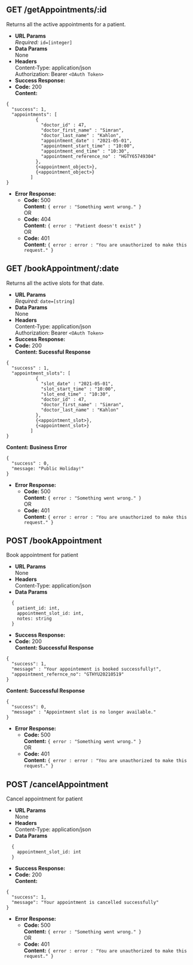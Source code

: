 **GET /getAppointments/:id**
----
  Returns all the active appointments for a patient.
* **URL Params**  
  *Required:* `id=[integer]`
* **Data Params**  
  None
* **Headers**  
  Content-Type: application/json  
  Authorization: Bearer `<OAuth Token>`
* **Success Response:**  
* **Code:** 200  
  **Content:**  
```
{
  "success": 1,
  "appointments": [
           {
             "doctor_id" : 47,
             "doctor_first_name" : "Simran",
             "doctor_last_name" : "Kahlon",
             "appointment_date" : "2021-05-01",
             "appointment_start_time" : "10:00",
             "appointment_end_time" : "10:30",
             "appointment_reference_no" : "HGTY65749304"
           },
           {<appointment_object>},
           {<appointment_object>}
         ]
}
```
* **Error Response:** 
  * **Code:** 500  
  **Content:** `{ error : "Something went wrong." }`  
  OR
  * **Code:** 404  
  **Content:** `{ error : "Patient doesn't exist" }`  
  OR  
  * **Code:** 401  
  **Content:** `{ error : error : "You are unauthorized to make this request." }`

**GET /bookAppointment/:date**
----
  Returns all the active slots for that date.
* **URL Params**  
  *Required:* `date=[string]`
* **Data Params**  
  None
* **Headers**  
  Content-Type: application/json  
  Authorization: Bearer `<OAuth Token>`
* **Success Response:**  
* **Code:** 200  
  **Content: Sucessful Response**  
```
{
  "success" : 1,
  "appointment_slots": [
           {
             "slot_date" : "2021-05-01",
             "slot_start_time" : "10:00",
             "slot_end_time" : "10:30",
             "doctor_id" : 47,
             "doctor_first_name" : "Simran",
             "doctor_last_name" : "Kahlon"
           },
           {<appointment_slot>},
           {<appointment_slot>}
         ]
}
```
  **Content: Business Error**
```
{
  "success" : 0,
  "message: "Public Holiday!"
}
```
* **Error Response:** 
  * **Code:** 500  
  **Content:** `{ error : "Something went wrong." }`  
  OR
  * **Code:** 401  
  **Content:** `{ error : error : "You are unauthorized to make this request." }`

**POST /bookAppointment**
----
  Book appointment for patient
* **URL Params**  
  None
* **Headers**  
  Content-Type: application/json  
* **Data Params**  
```
  {
    patient_id: int,
    appointment_slot_id: int,
    notes: string
  }
```
* **Success Response:**  
* **Code:** 200  
  **Content: Successful Response**  
```
{
  "success": 1,
  "message" : "Your appointement is booked successfully!",
  "appointment_refernce_no": "GTHYU20210519"
}
```
  **Content: Successful Response**  
```
{
  "success": 0,
  "message" : "Appointment slot is no longer available."
}
```
* **Error Response:**  
  * **Code:** 500  
  **Content:** `{ error : "Something went wrong." }`  
  OR  
  * **Code:** 401  
  **Content:** `{ error : error : "You are unauthorized to make this request." }`

**POST /cancelAppointment**
----
  Cancel appointment for patient
* **URL Params**  
  None
* **Headers**  
  Content-Type: application/json  
* **Data Params**  
```
  {
    appointment_slot_id: int
  }
```
* **Success Response:**  
* **Code:** 200  
  **Content:**  
```
{
  "success": 1, 
  "message": "Your appointment is cancelled successfully"
}
```
* **Error Response:**  
  * **Code:** 500  
  **Content:** `{ error : "Something went wrong." }`  
  OR  
  * **Code:** 401  
  **Content:** `{ error : error : "You are unauthorized to make this request." }`
